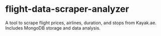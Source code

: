 # flight-data-scraper-analyzer
A tool to scrape flight prices, airlines, duration, and stops from Kayak.ae. Includes MongoDB storage and data analysis.
